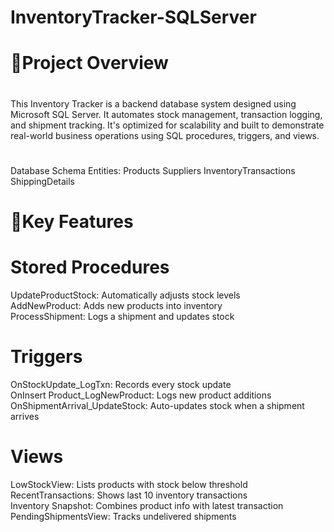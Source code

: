 # InventoryTracker-SQLServer
# 🔎Project Overview
#
This Inventory Tracker is a backend database system designed using Microsoft SQL Server. It automates stock management, transaction logging, and shipment tracking. It's optimized for scalability and built to demonstrate real-world business operations using SQL procedures, triggers, and views.
#
Database Schema
Entities:
Products
Suppliers
InventoryTransactions
ShippingDetails
# 🔩Key Features
#
# Stored Procedures
UpdateProductStock: Automatically adjusts stock levels\
AddNewProduct: Adds new products into inventory\
ProcessShipment: Logs a shipment and updates stock
# Triggers
OnStockUpdate_LogTxn: Records every stock update\
OnInsert Product_LogNewProduct: Logs new product additions\
OnShipmentArrival_UpdateStock: Auto-updates stock when a shipment arrives
# Views
LowStockView: Lists products with stock below threshold\
RecentTransactions: Shows last 10 inventory transactions\
Inventory Snapshot: Combines product info with latest transaction\
PendingShipmentsView: Tracks undelivered shipments
